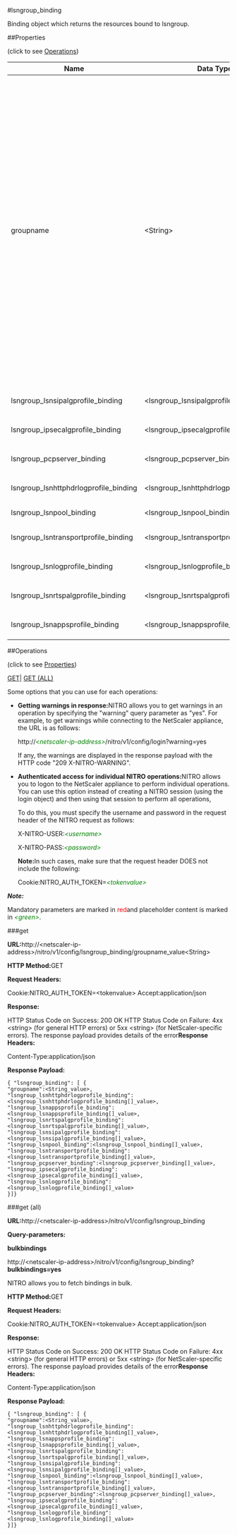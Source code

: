 #lsngroup_binding

Binding object which returns the resources bound to lsngroup.


##Properties 
<span>(click to see [Operations](#opera))</span>


<table><thead><tr><th>Name</th><th>Data Type</th><th>Permissions</th><th>Description</th></tr></thead><tbody><tr><td>groupname</td><td>&lt;String></td><td>Read-write</td><td>Name for the LSN group. Must begin with an ASCII alphanumeric or underscore (_) character, and must contain only ASCII alphanumeric, underscore, hash (#), period (.), space, colon (:), at (@), equals (=), and hyphen (-) characters. Cannot be changed after the LSN group is created. The following requirement applies only to the NetScaler CLI: If the name includes one or more spaces, enclose the name in double or single quotation marks (for example, "lsn group1" or 'lsn group1').<br>Minimum length = 1<br>Maximum length = 127</td></tr><tr><td>lsngroup_lsnsipalgprofile_binding</td><td>&lt;lsngroup_lsnsipalgprofile_binding[]></td><td>Read-only</td><td>lsnsipalgprofile that can be bound to lsngroup.</td></tr><tr><td>lsngroup_ipsecalgprofile_binding</td><td>&lt;lsngroup_ipsecalgprofile_binding[]></td><td>Read-only</td><td>ipsecalgprofile that can be bound to lsngroup.</td></tr><tr><td>lsngroup_pcpserver_binding</td><td>&lt;lsngroup_pcpserver_binding[]></td><td>Read-only</td><td>pcpserver that can be bound to lsngroup.</td></tr><tr><td>lsngroup_lsnhttphdrlogprofile_binding</td><td>&lt;lsngroup_lsnhttphdrlogprofile_binding[]></td><td>Read-only</td><td>lsnhttphdrlogprofile that can be bound to lsngroup.</td></tr><tr><td>lsngroup_lsnpool_binding</td><td>&lt;lsngroup_lsnpool_binding[]></td><td>Read-only</td><td>lsnpool that can be bound to lsngroup.</td></tr><tr><td>lsngroup_lsntransportprofile_binding</td><td>&lt;lsngroup_lsntransportprofile_binding[]></td><td>Read-only</td><td>lsntransportprofile that can be bound to lsngroup.</td></tr><tr><td>lsngroup_lsnlogprofile_binding</td><td>&lt;lsngroup_lsnlogprofile_binding[]></td><td>Read-only</td><td>lsnlogprofile that can be bound to lsngroup.</td></tr><tr><td>lsngroup_lsnrtspalgprofile_binding</td><td>&lt;lsngroup_lsnrtspalgprofile_binding[]></td><td>Read-only</td><td>lsnrtspalgprofile that can be bound to lsngroup.</td></tr><tr><td>lsngroup_lsnappsprofile_binding</td><td>&lt;lsngroup_lsnappsprofile_binding[]></td><td>Read-only</td><td>lsnappsprofile that can be bound to lsngroup.</td></tr></tbody></table>
##Operations 
<span>(click to see [Properties](#prope))</span>


[GET]()| [GET (ALL)](#get-)


Some options that you can use for each operations:
<ul><li><p><b>Getting warnings in response:</b>NITRO allows you to get warnings in an operation by specifying the "warning" query parameter as "yes". For example, to get warnings while connecting to the NetScaler appliance, the URL is as follows:</p><p>http://<span style="color:green;font-style:italic;">&lt;netscaler-ip-address&gt;</span>/nitro/v1/config/login?warning=yes</p><p>If any, the warnings are displayed in the response payload with the HTTP code "209 X-NITRO-WARNING".</p></li><li><p><b>Authenticated access for individual NITRO operations:</b>NITRO allows you to logon to the NetScaler appliance to perform individual operations. You can use this option instead of creating a NITRO session (using the login object) and then using that session to perform all operations,</p><p>To do this, you must specify the username and password in the request header of the NITRO request as follows:</p><p>X-NITRO-USER:<span style="color:green;font-style:italic;">&lt;username&gt;</span></p><p>X-NITRO-PASS:<span style="color:green;font-style:italic;">&lt;password&gt;</span></p><p><b>Note:</b>In such cases, make sure that the request header DOES not include the following:</p><p>Cookie:NITRO_AUTH_TOKEN=<span style="color:green;font-style:italic;">&lt;tokenvalue&gt;</span></p></li></ul>



***Note:*** 
Mandatory parameters are marked in <span style="color:#FF0000;">red</span>and placeholder content is marked in <span style="color:green;font-style:italic">&lt;green&gt;</span>.

###get



<b>URL:</b>http://&lt;netscaler-ip-address&gt;/nitro/v1/config/lsngroup_binding/groupname_value&lt;String&gt;
<b>HTTP Method:</b>GET
<b>Request Headers:</b>

Cookie:NITRO_AUTH_TOKEN=&lt;tokenvalue&gt;Accept:application/json

<b>Response:</b>
HTTP Status Code on Success: 200 OKHTTP Status Code on Failure: 4xx &lt;string&gt; (for general HTTP errors) or 5xx &lt;string&gt; (for NetScaler-specific errors). The response payload provides details of the error<b>Response Headers:</b>

Content-Type:application/json

<b>Response Payload: </b>```{ "lsngroup_binding": [ {"groupname":<String_value>,"lsngroup_lsnhttphdrlogprofile_binding":<lsngroup_lsnhttphdrlogprofile_binding[]_value>,"lsngroup_lsnappsprofile_binding":<lsngroup_lsnappsprofile_binding[]_value>,"lsngroup_lsnrtspalgprofile_binding":<lsngroup_lsnrtspalgprofile_binding[]_value>,"lsngroup_lsnsipalgprofile_binding":<lsngroup_lsnsipalgprofile_binding[]_value>,"lsngroup_lsnpool_binding":<lsngroup_lsnpool_binding[]_value>,"lsngroup_lsntransportprofile_binding":<lsngroup_lsntransportprofile_binding[]_value>,"lsngroup_pcpserver_binding":<lsngroup_pcpserver_binding[]_value>,"lsngroup_ipsecalgprofile_binding":<lsngroup_ipsecalgprofile_binding[]_value>,"lsngroup_lsnlogprofile_binding":<lsngroup_lsnlogprofile_binding[]_value>}]}```



###get (all)



<b>URL:</b>http://&lt;netscaler-ip-address&gt;/nitro/v1/config/lsngroup_binding
<b>Query-parameters:</b>
<b>bulkbindings</b>
http://&lt;netscaler-ip-address&gt;/nitro/v1/config/lsngroup_binding?<b>bulkbindings=yes</b>
NITRO allows you to fetch bindings in bulk.



<b>HTTP Method:</b>GET
<b>Request Headers:</b>

Cookie:NITRO_AUTH_TOKEN=&lt;tokenvalue&gt;Accept:application/json

<b>Response:</b>
HTTP Status Code on Success: 200 OKHTTP Status Code on Failure: 4xx &lt;string&gt; (for general HTTP errors) or 5xx &lt;string&gt; (for NetScaler-specific errors). The response payload provides details of the error<b>Response Headers:</b>

Content-Type:application/json

<b>Response Payload: </b>```{ "lsngroup_binding": [ {"groupname":<String_value>,"lsngroup_lsnhttphdrlogprofile_binding":<lsngroup_lsnhttphdrlogprofile_binding[]_value>,"lsngroup_lsnappsprofile_binding":<lsngroup_lsnappsprofile_binding[]_value>,"lsngroup_lsnrtspalgprofile_binding":<lsngroup_lsnrtspalgprofile_binding[]_value>,"lsngroup_lsnsipalgprofile_binding":<lsngroup_lsnsipalgprofile_binding[]_value>,"lsngroup_lsnpool_binding":<lsngroup_lsnpool_binding[]_value>,"lsngroup_lsntransportprofile_binding":<lsngroup_lsntransportprofile_binding[]_value>,"lsngroup_pcpserver_binding":<lsngroup_pcpserver_binding[]_value>,"lsngroup_ipsecalgprofile_binding":<lsngroup_ipsecalgprofile_binding[]_value>,"lsngroup_lsnlogprofile_binding":<lsngroup_lsnlogprofile_binding[]_value>}]}```



